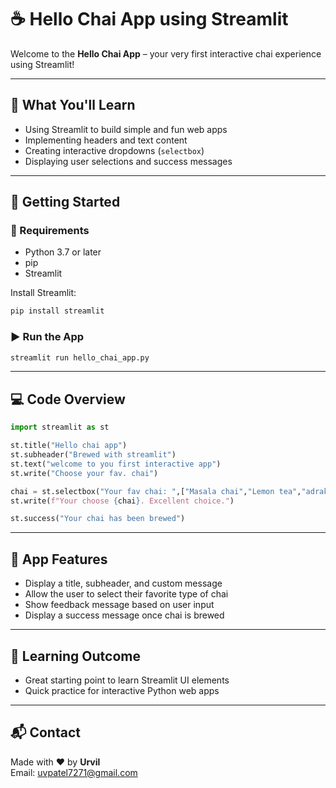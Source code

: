 # ☕ Hello Chai App using Streamlit

Welcome to the **Hello Chai App** – your very first interactive chai experience using Streamlit!

---

## 🎯 What You'll Learn

- Using Streamlit to build simple and fun web apps
- Implementing headers and text content
- Creating interactive dropdowns (`selectbox`)
- Displaying user selections and success messages

---

## 🚀 Getting Started

### 🔧 Requirements
- Python 3.7 or later
- pip
- Streamlit

Install Streamlit:
```bash
pip install streamlit
```

### ▶️ Run the App
```bash
streamlit run hello_chai_app.py
```

---

## 💻 Code Overview

```python
import streamlit as st

st.title("Hello chai app")
st.subheader("Brewed with streamlit")
st.text("welcome to you first interactive app")
st.write("Choose your fav. chai")

chai = st.selectbox("Your fav chai: ",["Masala chai","Lemon tea","adrak chai","kesar chai"])
st.write(f"Your choose {chai}. Excellent choice.")

st.success("Your chai has been brewed")
```

---

## 🧾 App Features
- Display a title, subheader, and custom message
- Allow the user to select their favorite type of chai
- Show feedback message based on user input
- Display a success message once chai is brewed

---

## 🧠 Learning Outcome
- Great starting point to learn Streamlit UI elements
- Quick practice for interactive Python web apps

---

## 📬 Contact
Made with ❤️ by **Urvil**  
Email: [uvpatel7271@gmail.com](mailto:uvpatel7271@gmail.com)
